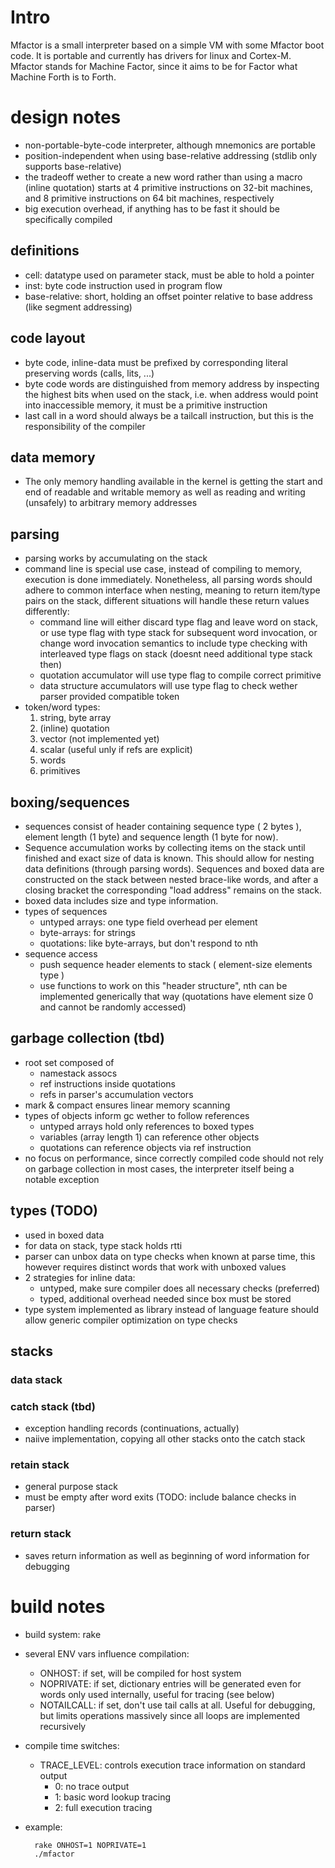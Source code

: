 # Intro #
Mfactor is a small interpreter based on a simple VM with some Mfactor boot code.
It is portable and currently has drivers for linux and Cortex-M.  Mfactor stands for
Machine Factor, since it aims to be for Factor what Machine Forth is to Forth.

# design notes
- non-portable-byte-code interpreter, although mnemonics are portable
- position-independent when using base-relative addressing (stdlib
  only supports base-relative)
- the tradeoff wether to create a new word rather than using a macro
  (inline quotation) starts at 4 primitive instructions on 32-bit
  machines, and 8 primitive instructions on 64 bit machines,
  respectively
- big execution overhead, if anything has to be fast it should be
  specifically compiled

## definitions ##
- cell: datatype used on parameter stack, must be able to hold a pointer
- inst: byte code instruction used in program flow
- base-relative: short, holding an offset pointer relative to base
  address (like segment addressing)

## code layout ##
- byte code, inline-data must be prefixed by corresponding literal
  preserving words (calls, lits, ...)
- byte code words are distinguished from memory address by inspecting
  the highest bits when used on the stack, i.e. when address would
  point into inaccessible memory, it must be a primitive instruction
- last call in a word should always be a tailcall instruction, but
  this is the responsibility of the compiler

## data memory ##
- The only memory handling available in the kernel is getting the
  start and end of readable and writable memory as well as reading and
  writing (unsafely) to arbitrary memory addresses

## parsing ##
- parsing works by accumulating on the stack
- command line is special use case, instead of compiling to memory, execution is done
  immediately.  Nonetheless, all parsing words should adhere to common interface when
  nesting, meaning to return item/type pairs on the stack, different situations will
  handle these return values differently:
  - command line will either discard type flag and leave word on stack, or use type flag
    with type stack for subsequent word invocation, or change word invocation semantics to
    include type checking with interleaved type flags on stack (doesnt need additional
    type stack then)
  - quotation accumulator will use type flag to compile correct primitive
  - data structure accumulators will use type flag to check wether parser provided
    compatible token
- token/word types:
  1. string, byte array
  2. (inline) quotation
  3. vector (not implemented yet)
  4. scalar (useful unly if refs are explicit)
  5. words
  6. primitives

## boxing/sequences ##
- sequences consist of header containing sequence type ( 2 bytes ),
  element length (1 byte) and sequence length (1 byte for now).
- Sequence accumulation works by collecting items on the stack until
  finished and exact size of data is known.  This should allow for
  nesting data definitions (through parsing words).  Sequences and
  boxed data are constructed on the stack between nested brace-like
  words, and after a closing bracket the corresponding "load address"
  remains on the stack.
- boxed data includes size and type information.
- types of sequences
  - untyped arrays: one type field overhead per element
  - byte-arrays: for strings
  - quotations: like byte-arrays, but don't respond to nth
- sequence access
  - push sequence header elements to stack ( element-size elements type )
  - use functions to work on this "header structure", nth can be
    implemented generically that way (quotations have element size 0
    and cannot be randomly accessed)

## garbage collection (tbd) ##
- root set composed of
  - namestack assocs
  - ref instructions inside quotations
  - refs in parser's accumulation vectors
- mark & compact ensures linear memory scanning 
- types of objects inform gc wether to follow references
  - untyped arrays hold only references to boxed types
  - variables (array length 1) can reference other objects
  - quotations can reference objects via ref instruction
- no focus on performance, since correctly compiled code should not
  rely on garbage collection in most cases, the interpreter itself
  being a notable exception

## types (TODO) ##
- used in boxed data
- for data on stack, type stack holds rtti
- parser can unbox data on type checks when known at parse time, this
  however requires distinct words that work with unboxed values
- 2 strategies for inline data:
  - untyped, make sure compiler does all necessary checks (preferred)
  - typed, additional overhead needed since box must be stored
- type system implemented as library instead of language feature
  should allow generic compiler optimization on type checks

## stacks ##

### data stack ###

### catch stack (tbd) ###
- exception handling records (continuations, actually)
- naiive implementation, copying all other stacks onto the catch stack

### retain stack ###
- general purpose stack
- must be empty after word exits (TODO: include balance checks in parser)

### return stack ###
- saves return information as well as beginning of word information
  for debugging


# build notes #

- build system: rake
- several ENV vars influence compilation:
  - ONHOST: if set, will be compiled for host system
  - NOPRIVATE: if set, dictionary entries will be generated even for
    words only used internally, useful for tracing (see below)
  - NOTAILCALL: if set, don't use tail calls at all.  Useful for debugging,
    but limits operations massively since all loops are implemented recursively
- compile time switches:
  - TRACE_LEVEL: controls execution trace information on standard output
    - 0: no trace output
    - 1: basic word lookup tracing
    - 2: full execution tracing
- example:

        rake ONHOST=1 NOPRIVATE=1
        ./mfactor

